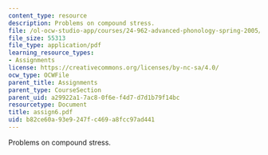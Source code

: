 ```yaml
---
content_type: resource
description: Problems on compound stress.
file: /ol-ocw-studio-app/courses/24-962-advanced-phonology-spring-2005/b82ce60a93e9247fc469a8fcc97ad441_assign6.pdf
file_size: 55313
file_type: application/pdf
learning_resource_types:
- Assignments
license: https://creativecommons.org/licenses/by-nc-sa/4.0/
ocw_type: OCWFile
parent_title: Assignments
parent_type: CourseSection
parent_uid: a29922a1-7ac8-0f6e-f4d7-d7d1b79f14bc
resourcetype: Document
title: assign6.pdf
uid: b82ce60a-93e9-247f-c469-a8fcc97ad441
---
```

Problems on compound stress.